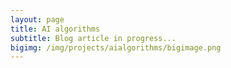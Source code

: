 ```yaml
---
layout: page
title: AI algorithms
subtitle: Blog article in progress...
bigimg: /img/projects/aialgorithms/bigimage.png
---
```

